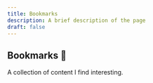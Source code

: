 ```yaml
---
title: Bookmarks
description: A brief description of the page
draft: false
---
```



## Bookmarks 🔖

A collection of content I find interesting.